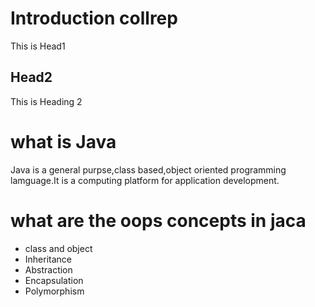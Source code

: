 # Introduction collrep 
This is Head1

## Head2
This is Heading 2

# what is Java
Java is a general purpse,class based,object oriented programming lamguage.It is a computing platform for application development.

# what are the oops concepts in jaca
* class and object
* Inheritance
* Abstraction
* Encapsulation
* Polymorphism
